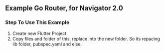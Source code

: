 ## Example Go Router, for Navigator 2.0


### Step To Use This Example
1. Create new Flutter Project
2. Copy files and folder of this, replace into the new folder. So its repacing lib folder, pubspec.yaml and else.